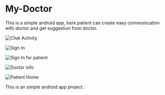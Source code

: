 # My-Doctor


This is a simple android app, here patient can create easy communication with doctor and get suggestion from doctor.

![Chat Activity](https://firebasestorage.googleapis.com/v0/b/mydoctorfinal.appspot.com/o/screenshot%2Fb.png?alt=media&token=58f9cf40-7932-4eb9-a1cf-c37851eeb7f6)

![Sign In](https://firebasestorage.googleapis.com/v0/b/mydoctorfinal.appspot.com/o/screenshot%2Fone.png?alt=media&token=385fda53-68a5-4f9c-b6d4-a5cf99daf0a8)


![Sign In for patient](https://firebasestorage.googleapis.com/v0/b/mydoctorfinal.appspot.com/o/screenshot%2Fone.png?alt=media&token=385fda53-68a5-4f9c-b6d4-a5cf99daf0a8)


![Doctor info](https://firebasestorage.googleapis.com/v0/b/mydoctorfinal.appspot.com/o/screenshot%2FScreenshot_2017-12-30-08-42-01.png?alt=media&token=e15f8d37-f1dd-4cc0-8ee3-41f704e3d96d)


![Patient Home](https://firebasestorage.googleapis.com/v0/b/mydoctorfinal.appspot.com/o/screenshot%2Fthree.png?alt=media&token=ee38830c-1526-4cc5-aed6-8ccd90b2766a)

This is an simple android app project.
